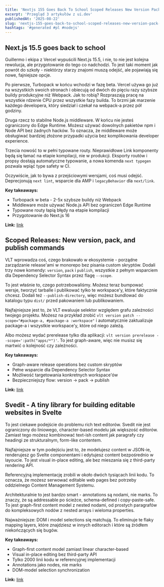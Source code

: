 ```yaml
---
title: 'Nextjs 155 Goes Back To School Scoped Releases New Version Pack And Publish Commands Svedit A Tiny Library For Building Editable Websites In Svelte'
excerpt: 'Przegląd 3 artykułów z ui.dev'
publishedAt: '2025-08-22'
slug: 'nextjs-155-goes-back-to-school-scoped-releases-new-version-pack-and-publish-commands-svedit-a-tiny-library-for-building-editable-websites-in-svelte'
hashtags: '#generated #pl #nodejs'
---
```


## Next.js 15.5 goes back to school

Guillermo i ekipa z Vercel wypuścili Next.js 15.5, i nie, to nie jest kolejna rewolucja, ale przygotowanie do tego co nadchodzi. To jest taki moment jak powrót do szkoły - niektórzy starzy znajomi muszą odejść, ale pojawiają się nowe, fajniejsze opcje.

Po pierwsze, Turbopack w końcu wchodzi w fazę beta. Vercel używa go już na wszystkich swoich stronach i obiecują od dwóch do pięciu razy szybsze buildy produkcyjne niż Webpack. Jak to robią? Rozpraszają pracę na wszystkie rdzenie CPU przez wszystkie fazy builda. To brzmi jak marzenie każdego developera, który siedział i czekał na webpack-a przez pół godziny.

Druga rzecz to stabilne Node.js middleware. W końcu nie jesteś ograniczony do Edge Runtime. Możesz używać dowolnych pakietów npm i Node API bez żadnych hacków. To oznacza, że middleware może obsługiwać bardziej złożone przypadki użycia bez komplikowania developer experience.

Trzecia nowość to w pełni typowane routy. Nieprawidłowe Link komponenty będą się łamać na etapie kompilacji, nie w produkcji. Eksporty routów i propsy dostają automatyczne typowanie, a nowa komenda `next typegen` pozwala wpiąć type safety w CI.

Oczywiście, jak to bywa z przejściowymi wersjami, coś musi odejść. Deprecjonują `next lint`, wsparcie dla AMP i `legacyBehavior` dla `next/link`.

**Key takeaways:**
- Turbopack w beta - 2-5x szybsze buildy niż Webpack
- Middleware może używać Node.js API bez ograniczeń Edge Runtime
- Typowane routy łapią błędy na etapie kompilacji
- Przygotowanie do Next.js 16

**Link:** [link](https://bytes.dev/archives/418)

## Scoped Releases: New version, pack, and publish commands

VLT wprowadza coś, czego brakowało w ekosystemie - porządne zarządzanie release'ami w monorepo bez pisania custom skryptów. Dodali trzy nowe komendy: `version`, `pack` i `publish`, wszystkie z pełnym wsparciem dla Dependency Selector Syntax przez flagę `--scope`.

To jest właśnie to, czego potrzebowaliśmy. Możesz teraz bumpować wersje, tworzyć tarballe i publikować tylko te workspace'y, które faktycznie chcesz. Dodali też `--publish-directory`, więc możesz bundlować do katalogu typu `dist/` przed pakowaniem lub publikowaniem.

Najfajniejsze jest to, że VLT ewaluuje selektor względem grafu zależności twojego projektu. Możesz na przykład zrobić `vlt version patch --scope="#package-a, #package-a :workspace"` i automatycznie zaktualizuje package-a i wszystkie workspace'y, które od niego zależą.

Albo możesz wydać prerelease tylko dla aplikacji: `vlt version prerelease --scope=':path("apps/*")'`. To jest graph-aware, więc nie musisz się martwić o kolejność czy zależności.

**Key takeaways:**
- Graph-aware release operations bez custom skryptów
- Pełne wsparcie dla Dependency Selector Syntax
- Możliwość targetowania konkretnych workspace'ów
- Bezpieczniejszy flow: version → pack → publish

**Link:** [link](https://blog.vlt.sh/blog/pack-publish-version)

## Svedit - A tiny library for building editable websites in Svelte

To jest ciekawe podejście do problemu rich text editorów. Svedit nie jest ograniczony do liniowego, character-based modelu jak większość editorów. Zamiast tego możesz kombinować text-ish content jak paragrafy czy headingi ze strukturalnym, form-like contentem.

Najfajniejsze w tym podejściu jest to, że modelujesz content w JSON-ie, renderujesz go Svelte componentami i edytujesz content bezpośrednio w layoucie. To jest visual in-place editing, ale bez mieszania się z third-party rendering API.

Referencyjną implementację zrobili w około dwóch tysiącach linii kodu. To oznacza, że możesz serwować editable web pages bez potrzeby oddzielnego Content Management Systemu.

Architekturalnie to jest bardzo smart - annotations są nodami, nie marks. To znaczy, że są addressable po ścieżce, schema-defined i copy-paste-safe. To jest graph-first content model z nested nodami, od prostych paragrafów do kompleksowych nodów z nested arrays i wieloma properties.

Najważniejsze: DOM i model selections się matchują. To eliminuje te flaky mapping layers, które znajdziesz w innych editorach i które są źródłem niekończących się bugów.

**Key takeaways:**
- Graph-first content model zamiast linear character-based
- Visual in-place editing bez third-party API
- Tylko 2000 linii kodu w referencyjnej implementacji
- Annotations jako nodes, nie marks
- DOM-model selection synchronization

**Link:** [link](https://svedit.vercel.app/)